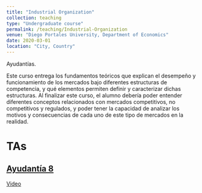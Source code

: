 ```yaml
---
title: "Industrial Organization"
collection: teaching
type: "Undergraduate course"
permalink: /teaching/Industrial-Organization
venue: "Diego Portales University, Department of Economics"
date: 2020-03-01
location: "City, Country"
---
```









Ayudantías.

Este curso entrega los fundamentos teóricos que explican el desempeño y funcionamiento de los
mercados bajo diferentes estructuras de competencia, y qué elementos permiten definir y
caracterizar dichas estructuras. Al finalizar este curso, el alumno debería poder entender diferentes conceptos relacionados con
mercados competitivos, no competitivos y regulados, y poder tener la capacidad de analizar los
motivos y consecuencias de cada uno de este tipo de mercados en la realidad.

TAs
======

## [Ayudantía 8](http://apobletee.github.io/files/orga/IO8.pdf)
[Video](https://drive.google.com/drive/folders/1Rc8Q_Z_R3XQ4qmFftwSPIrc2kjbrVuUS?usp=sharing)

